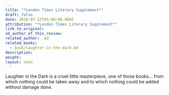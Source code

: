 ```yaml
---
title: "*London Times Literary Supplement*"
draft: false
date: 2010-07-22T05:00:00.000Z
attribution: "*London Times Literary Supplement*"
link_to_original:
nd_author_of_this_review:
related_author: .md
related_books:
  - book/laughter-in-the-dark.md
description:
weight:
layout: none
---
```

Laughter in the Dark is a cruel little masterpiece, one of those books... from which nothing could be taken away and to which nothing could be added without damage done.

